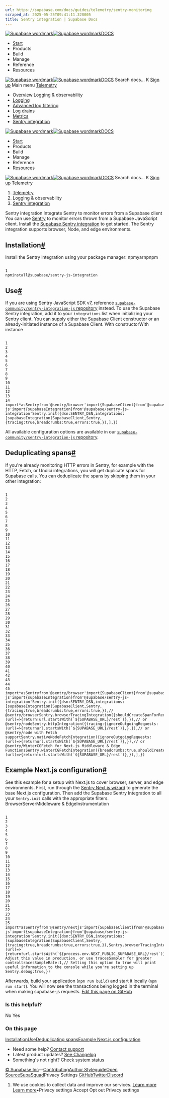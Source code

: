```yaml
---
url: https://supabase.com/docs/guides/telemetry/sentry-monitoring
scraped_at: 2025-05-25T09:41:11.328005
title: Sentry integration | Supabase Docs
---
```


[![Supabase wordmark](https://supabase.com/docs/_next/image?url=%2Fdocs%2Fsupabase-dark.svg&w=256&q=75)![Supabase wordmark](https://supabase.com/docs/_next/image?url=%2Fdocs%2Fsupabase-light.svg&w=256&q=75)DOCS](https://supabase.com/docs)
  * [Start](https://supabase.com/docs/guides/getting-started)
  * Products 
  * Build 
  * Manage 
  * Reference 
  * Resources 


[![Supabase wordmark](https://supabase.com/docs/_next/image?url=%2Fdocs%2Fsupabase-dark.svg&w=256&q=75)![Supabase wordmark](https://supabase.com/docs/_next/image?url=%2Fdocs%2Fsupabase-light.svg&w=256&q=75)DOCS](https://supabase.com/docs)
Search docs...
K
[Sign up](https://supabase.com/dashboard)
Main menu
[Telemetry](https://supabase.com/docs/guides/telemetry)
  * [Overview](https://supabase.com/docs/guides/telemetry)
Logging & observability
  * [Logging](https://supabase.com/docs/guides/telemetry/logs)
  * [Advanced log filtering](https://supabase.com/docs/guides/telemetry/advanced-log-filtering)
  * [Log drains](https://supabase.com/docs/guides/telemetry/log-drains)
  * [Metrics](https://supabase.com/docs/guides/telemetry/metrics)
  * [Sentry integration](https://supabase.com/docs/guides/telemetry/sentry-monitoring)


[![Supabase wordmark](https://supabase.com/docs/_next/image?url=%2Fdocs%2Fsupabase-dark.svg&w=256&q=75)![Supabase wordmark](https://supabase.com/docs/_next/image?url=%2Fdocs%2Fsupabase-light.svg&w=256&q=75)DOCS](https://supabase.com/docs)
  * [Start](https://supabase.com/docs/guides/getting-started)
  * Products 
  * Build 
  * Manage 
  * Reference 
  * Resources 


[![Supabase wordmark](https://supabase.com/docs/_next/image?url=%2Fdocs%2Fsupabase-dark.svg&w=256&q=75)![Supabase wordmark](https://supabase.com/docs/_next/image?url=%2Fdocs%2Fsupabase-light.svg&w=256&q=75)DOCS](https://supabase.com/docs)
Search docs...
K
[Sign up](https://supabase.com/dashboard)
Telemetry
  1. [Telemetry](https://supabase.com/docs/guides/telemetry)
  2. Logging & observability
  3. [Sentry integration](https://supabase.com/docs/guides/telemetry/sentry-monitoring)


Sentry integration
Integrate Sentry to monitor errors from a Supabase client
You can use [Sentry](https://sentry.io/welcome/) to monitor errors thrown from a Supabase JavaScript client. Install the [Supabase Sentry integration](https://github.com/supabase-community/sentry-integration-js) to get started.
The Sentry integration supports browser, Node, and edge environments.
## Installation[#](https://supabase.com/docs/guides/telemetry/sentry-monitoring#installation)
Install the Sentry integration using your package manager:
npmyarnpnpm
```

1
npminstall@supabase/sentry-js-integration

```

## Use[#](https://supabase.com/docs/guides/telemetry/sentry-monitoring#use)
If you are using Sentry JavaScript SDK v7, reference [`supabase-community/sentry-integration-js` repository](https://github.com/supabase-community/sentry-integration-js/blob/master/README-7v.md) instead.
To use the Supabase Sentry integration, add it to your `integrations` list when initializing your Sentry client.
You can supply either the Supabase Client constructor or an already-initiated instance of a Supabase Client.
With constructorWith instance
```

1
2
3
4
5
6
7
8
9
10
11
12
13
14
import*asSentryfrom'@sentry/browser'import{SupabaseClient}from'@supabase/supabase-js'import{supabaseIntegration}from'@supabase/sentry-js-integration'Sentry.init({dsn:SENTRY_DSN,integrations:[supabaseIntegration(SupabaseClient,Sentry,{tracing:true,breadcrumbs:true,errors:true,}),],})

```

All available configuration options are available in our [`supabase-community/sentry-integration-js` repository](https://github.com/supabase-community/sentry-integration-js/blob/master/README.md#options).
## Deduplicating spans[#](https://supabase.com/docs/guides/telemetry/sentry-monitoring#deduplicating-spans)
If you're already monitoring HTTP errors in Sentry, for example with the HTTP, Fetch, or Undici integrations, you will get duplicate spans for Supabase calls. You can deduplicate the spans by skipping them in your other integration:
```

1
2
3
4
5
6
7
8
9
10
11
12
13
14
15
16
17
18
19
20
21
22
23
24
25
26
27
28
29
30
31
32
33
34
35
36
37
38
39
40
41
42
43
44
45
import*asSentryfrom'@sentry/browser'import{SupabaseClient}from'@supabase/supabase-js'import{supabaseIntegration}from'@supabase/sentry-js-integration'Sentry.init({dsn:SENTRY_DSN,integrations:[supabaseIntegration(SupabaseClient,Sentry,{tracing:true,breadcrumbs:true,errors:true,}),// @sentry/browserSentry.browserTracingIntegration({shouldCreateSpanForRequest:(url)=>{return!url.startsWith(`${SUPABASE_URL}/rest`)},}),// or @sentry/nodeSentry.httpIntegration({tracing:{ignoreOutgoingRequests:(url)=>{returnurl.startsWith(`${SUPABASE_URL}/rest`)},},}),// or @sentry/node with Fetch supportSentry.nativeNodeFetchIntegration({ignoreOutgoingRequests:(url)=>{returnurl.startsWith(`${SUPABASE_URL}/rest`)},}),// or @sentry/WinterCGFetch for Next.js Middleware & Edge FunctionsSentry.winterCGFetchIntegration({breadcrumbs:true,shouldCreateSpanForRequest:(url)=>{return!url.startsWith(`${SUPABASE_URL}/rest`)},}),],})

```

## Example Next.js configuration[#](https://supabase.com/docs/guides/telemetry/sentry-monitoring#example-nextjs-configuration)
See this example for a setup with Next.js to cover browser, server, and edge environments. First, run through the [Sentry Next.js wizard](https://docs.sentry.io/platforms/javascript/guides/nextjs/#install) to generate the base Next.js configuration. Then add the Supabase Sentry Integration to all your `Sentry.init` calls with the appropriate filters.
BrowserServerMiddleware & EdgeInstrumentation
```

1
2
3
4
5
6
7
8
9
10
11
12
13
14
15
16
17
18
19
20
21
22
23
24
25
import*asSentryfrom'@sentry/nextjs'import{SupabaseClient}from'@supabase/supabase-js'import{supabaseIntegration}from'@supabase/sentry-js-integration'Sentry.init({dsn:SENTRY_DSN,integrations:[supabaseIntegration(SupabaseClient,Sentry,{tracing:true,breadcrumbs:true,errors:true,}),Sentry.browserTracingIntegration({shouldCreateSpanForRequest:(url)=>{return!url.startsWith(`${process.env.NEXT_PUBLIC_SUPABASE_URL}/rest`)},}),],// Adjust this value in production, or use tracesSampler for greater controltracesSampleRate:1,// Setting this option to true will print useful information to the console while you're setting up Sentry.debug:true,})

```

Afterwards, build your application (`npm run build`) and start it locally (`npm run start`). You will now see the transactions being logged in the terminal when making supabase-js requests.
[Edit this page on GitHub ](https://github.com/supabase/supabase/blob/master/apps/docs/content/guides/telemetry/sentry-monitoring.mdx)
### Is this helpful?
No Yes
### On this page
[Installation](https://supabase.com/docs/guides/telemetry/sentry-monitoring#installation)[Use](https://supabase.com/docs/guides/telemetry/sentry-monitoring#use)[Deduplicating spans](https://supabase.com/docs/guides/telemetry/sentry-monitoring#deduplicating-spans)[Example Next.js configuration](https://supabase.com/docs/guides/telemetry/sentry-monitoring#example-nextjs-configuration)
  * Need some help?
[Contact support](https://supabase.com/support)
  * Latest product updates?
[See Changelog](https://supabase.com/changelog)
  * Something's not right?
[Check system status](https://status.supabase.com/)


[© Supabase Inc](https://supabase.com/)—[Contributing](https://github.com/supabase/supabase/blob/master/apps/docs/DEVELOPERS.md)[Author Styleguide](https://github.com/supabase/supabase/blob/master/apps/docs/CONTRIBUTING.md)[Open Source](https://supabase.com/open-source)[SupaSquad](https://supabase.com/supasquad)Privacy Settings
[GitHub](https://github.com/supabase/supabase)[Twitter](https://twitter.com/supabase)[Discord](https://discord.supabase.com/)
  1. We use cookies to collect data and improve our services. [Learn more](https://supabase.com/privacy#8-cookies-and-similar-technologies-used-on-our-european-services)
[Learn more](https://supabase.com/privacy#8-cookies-and-similar-technologies-used-on-our-european-services)•Privacy settings
Accept Opt out Privacy settings



